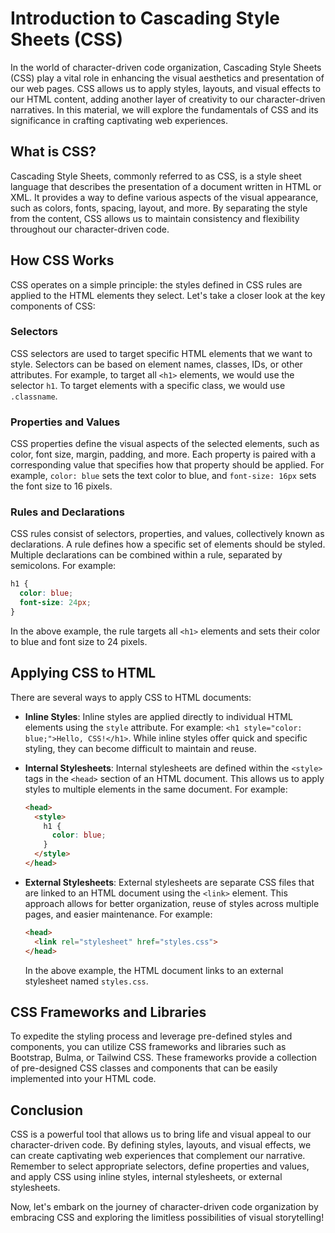 # Introduction to Cascading Style Sheets (CSS)

In the world of character-driven code organization, Cascading Style Sheets (CSS) play a vital role in enhancing the visual aesthetics and presentation of our web pages. CSS allows us to apply styles, layouts, and visual effects to our HTML content, adding another layer of creativity to our character-driven narratives. In this material, we will explore the fundamentals of CSS and its significance in crafting captivating web experiences.

## What is CSS?

Cascading Style Sheets, commonly referred to as CSS, is a style sheet language that describes the presentation of a document written in HTML or XML. It provides a way to define various aspects of the visual appearance, such as colors, fonts, spacing, layout, and more. By separating the style from the content, CSS allows us to maintain consistency and flexibility throughout our character-driven code.

## How CSS Works

CSS operates on a simple principle: the styles defined in CSS rules are applied to the HTML elements they select. Let's take a closer look at the key components of CSS:

### Selectors

CSS selectors are used to target specific HTML elements that we want to style. Selectors can be based on element names, classes, IDs, or other attributes. For example, to target all `<h1>` elements, we would use the selector `h1`. To target elements with a specific class, we would use `.classname`.

### Properties and Values

CSS properties define the visual aspects of the selected elements, such as color, font size, margin, padding, and more. Each property is paired with a corresponding value that specifies how that property should be applied. For example, `color: blue` sets the text color to blue, and `font-size: 16px` sets the font size to 16 pixels.

### Rules and Declarations

CSS rules consist of selectors, properties, and values, collectively known as declarations. A rule defines how a specific set of elements should be styled. Multiple declarations can be combined within a rule, separated by semicolons. For example:

```css
h1 {
  color: blue;
  font-size: 24px;
}
```

In the above example, the rule targets all `<h1>` elements and sets their color to blue and font size to 24 pixels.

## Applying CSS to HTML

There are several ways to apply CSS to HTML documents:

- **Inline Styles**: Inline styles are applied directly to individual HTML elements using the `style` attribute. For example: `<h1 style="color: blue;">Hello, CSS!</h1>`. While inline styles offer quick and specific styling, they can become difficult to maintain and reuse.

- **Internal Stylesheets**: Internal stylesheets are defined within the `<style>` tags in the `<head>` section of an HTML document. This allows us to apply styles to multiple elements in the same document. For example:

  ```html
  <head>
    <style>
      h1 {
        color: blue;
      }
    </style>
  </head>
  ```

- **External Stylesheets**: External stylesheets are separate CSS files that are linked to an HTML document using the `<link>` element. This approach allows for better organization, reuse of styles across multiple pages, and easier maintenance. For example:

  ```html
  <head>
    <link rel="stylesheet" href="styles.css">
  </head>
  ```

  In the above example, the HTML document links to an external stylesheet named `styles.css`.

## CSS Frameworks and Libraries

To expedite the styling process and leverage pre-defined styles and components, you can utilize CSS frameworks and libraries such as Bootstrap, Bulma, or Tailwind CSS. These frameworks provide a collection of pre-designed CSS classes and components that can be easily implemented into your HTML code.

## Conclusion

CSS is a powerful tool that allows us to bring life and visual appeal to our character-driven code. By defining styles, layouts, and visual effects, we can create captivating web experiences that complement our narrative. Remember to select appropriate selectors, define properties and values, and apply CSS using inline styles, internal stylesheets, or external stylesheets.

Now, let's embark on the journey of character-driven code organization by embracing CSS and exploring the limitless possibilities of visual storytelling!